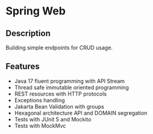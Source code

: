 # Spring Web

## Description

Building simple endpoints for CRUD usage.

## Features

- Java 17 fluent programming with API Stream
- Thread safe immutable oriented programming
- REST resources with HTTP protocols
- Exceptions handling
- Jakarta Bean Validation with groups
- Hexagonal architecture API and DOMAIN segregation
- Tests with JUnit 5 and Mockito
- Tests with MockMvc 